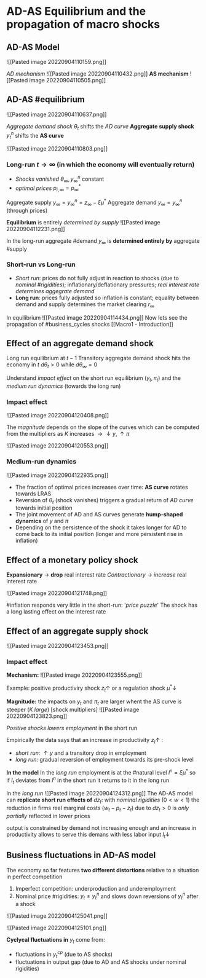 # AD-AS Equilibrium and the propagation of macro shocks
## AD-AS Model
![[Pasted image 20220904110159.png]]

*AD mechanism* 
![[Pasted image 20220904110432.png]]
**AS mechanism**
![[Pasted image 20220904110505.png]]

## AD-AS #equilibrium
![[Pasted image 20220904110637.png]]

*Aggregate demand shock* $\theta_t$ shifts the *AD curve*
**Aggregate supply shock** $y_t^n$ shifts the **AS curve**

![[Pasted image 20220904110803.png]]

### Long-run $t \rightarrow \infty$ (in which the economy will eventually return)
* *Shocks vanished* $\theta_\infty ,y_{\infty}^n$ constant  
* *optimal prices* $p_{i,\infty}=p_\infty^*$ 

Aggregate supply $y_\infty= y_\infty^n=z_\infty-\xi\mu^*$ 
Aggregate demand $y_\infty= y_\infty^n$ (through prices)

**Equilibrium** is entirely *determined by supply*
![[Pasted image 20220904112231.png]]

In the long-run aggregate #demand $y_\infty$ is **determined entirely by** aggregate #supply

### Short-run vs Long-run
- *Short run*: prices do not fully adjust in reaction to shocks (due to *nominal #rigidities*); inflationary/deflationary pressures; *real interest rate determines aggegrate demand*
- **Long run**: prices fully adjusted so inflation is constant; equality between demand and supply determines the market clearing $r_\infty$ 

In equilibrium ![[Pasted image 20220904114434.png]]
Now lets see the propagation of #business_cycles shocks [[Macro1 - Introduction]]

## Effect of an aggregate demand shock
Long run equilibrium at $t-1$ 
Transitory aggregate demand shock hits the economy in $t$
	$d\theta_t>0$ while $d\theta_\infty=0$ 

Understand *impact effect* on the short run equilibrium ($y_t,\pi_t$) and the *medium run dynamics* (towards the long run)

### Impact effect
![[Pasted image 20220904120408.png]]

The *magnitude* depends on the slope of the curves which can be computed from the multipliers as $K$ increases $\rightarrow \downarrow y, \uparrow \pi$ 

![[Pasted image 20220904120553.png]]

### Medium-run dynamics
![[Pasted image 20220904122935.png]]

- The fraction of optimal prices increases over time: **AS curve** rotates towards LRAS
- Reversion of $\theta_t$ (shock vanishes) triggers a gradual return of *AD curve* towards initial position
- The joint movement of AD and AS curves generate **hump-shaped dynamics** of $y$ and $\pi$ 
- Depending on the persistence of the shock it takes longer for AD to come back to its initial position (longer and more persistent rise in inflation)

## Effect of a monetary policy shock
**Expansionary** $\rightarrow$ **drop** real interest rate
*Contractionary* $\rightarrow$ *increase* real interest rate

![[Pasted image 20220904121748.png]]

#inflation responds very little in the short-run: '*price puzzle*'
The shock has a long lasting effect on the interest rate

## Effect of an aggregate supply shock
![[Pasted image 20220904123453.png]]

### Impact effect
**Mechanism:**
![[Pasted image 20220904123555.png]]

Example: positive productiviry shock $z_t \uparrow$  or a regulation shock $\mu^* \downarrow$

**Magnitude:** the impacts on $y_t$ and $\pi_t$ are larger whent the AS curve is steeper (*K large*) [shock multipliers]
![[Pasted image 20220904123823.png]]


*Positive shocks lowers employment* in the short run

Empirically the data says that an increase in productivity $z_t \uparrow$ :
- *short run*: $\uparrow y$ and a transitory drop in employment
- *long run:* gradual reversion of employment towards its pre-shock level

**In the model**
In the *long run* employment is at the #natural level $l^n=\xi \mu^*$ so if $l_t$ deviates from $l^n$ in the short run it returns to it in the long run

In the *long run* ![[Pasted image 20220904124312.png]]
The AD-AS model can **replicate short run effects of** $dz_t$:
with *nominal rigidities* ($0<w<1$) the reduction in firms real marginal costs ($w_t-p_t-z_t$) due to $dz_t>0$ is *only partially* reflected in lower prices

output is constrained by demand not increasing enough and an increase in productivity allows to serve this demans with less labor input $l_t \downarrow$

## Business fluctuations in AD-AS model
The economy so far features **two different distortions** relative to a situation in perfect competition

1. Imperfect competition: underproduction and underemployment
2. Nominal price #rigidities: $y_t \neq y_t^n$ and slows down reversions of $y_t^n$ after a shock

![[Pasted image 20220904125041.png]]

![[Pasted image 20220904125101.png]]


**Cyclycal fluctuations in** $y_t$ come from:
- fluctuations in $y_t^{cp}$ (due to AS shocks)
- fluctuations in output gap (due to AD and AS shocks under nominal rigidities)

